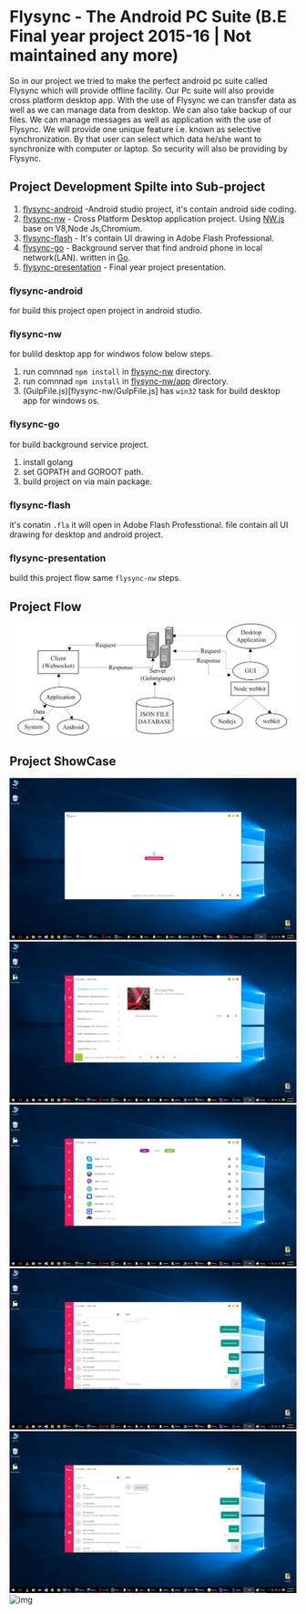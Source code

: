 # Flysync - The Android PC Suite  (B.E Final year project 2015-16 | Not maintained any more)

So in our project we tried to make the perfect android pc suite called
Flysync which will provide offline facility. Our Pc suite will also provide cross
platform desktop app. With the use of Flysync we can transfer data as well as we
can manage data from desktop. We can also take backup of our files. We can
manage messages as well as application with the use of Flysync. We will provide
one unique feature i.e. known as selective synchronization. By that user can select
which data he/she want to synchronize with computer or laptop. So security will also
be providing by Flysync.

## Project Development Spilte into Sub-project

1.  [flysync-android](flysync-android) -Android studio project, it's contain android side coding.
2.  [flysync-nw](flysync-nw) - Cross Platform Desktop application project. Using [NW.js](https://nwjs.io/) base on V8,Node Js,Chromium.
3.  [flysync-flash](flysync-flash) - It's contain UI drawing in Adobe Flash Professional.
4.  [flysync-go](flysync-go) - Background server that find android phone in local network(LAN). written in [Go](https://golang.org/).
5.  [flysync-presentation](flysync-presentation) - Final year project presentation.


### flysync-android
for build this project open project in android studio.

### flysync-nw
for bulild desktop app for windwos folow below steps.
1. run comnnad ``npm install`` in [flysync-nw](flysync-nw/) directory.
2. run comnnad ``npm install`` in [flysync-nw/app](flysync-nw/app) directory.
3. (GulpFile.js)[flysync-nw/GulpFile.js] has ``win32`` task for build desktop app for windows os.

### flysync-go
for build background service project.
1. install golang
2. set GOPATH and GOROOT path.
3. build project on via main package.

### flysync-flash
it's conatin ``.fla`` it will open in Adobe Flash Professtional. file contain all UI drawing for desktop and android project.

### flysync-presentation
build this project flow same ``flysync-nw`` steps.


## Project Flow
![img](flysync-presentation/presentation/images/flow.png)



## Project ShowCase
![img](showcase/1.png)
![img](showcase/2.png)
![img](showcase/3.png)
![img](showcase/4.png)
![img](showcase/5.png)
![img](showcase/6png)
